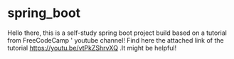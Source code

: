 # spring_boot

Hello there, this is a self-study spring boot project build based on a tutorial from FreeCodeCamp ' youtube channel!
Find here the attached link of the tutorial  https://youtu.be/vtPkZShrvXQ  .It might be helpful!

